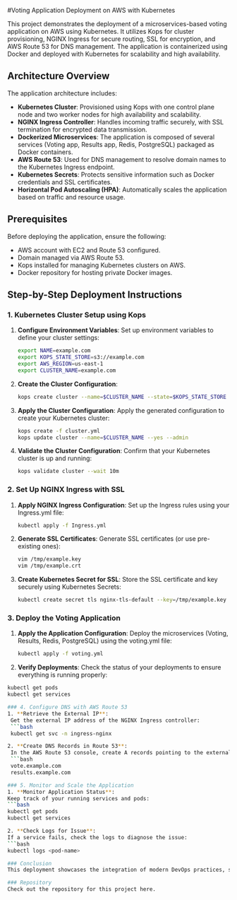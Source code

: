 #Voting Application Deployment on AWS with Kubernetes

This project demonstrates the deployment of a microservices-based voting application on AWS using Kubernetes. It utilizes Kops for cluster provisioning, NGINX Ingress for secure routing, SSL for encryption, and AWS Route 53 for DNS management. The application is containerized using Docker and deployed with Kubernetes for scalability and high availability.

## Architecture Overview

The application architecture includes:
- **Kubernetes Cluster**: Provisioned using Kops with one control plane node and two worker nodes for high availability and scalability.
- **NGINX Ingress Controller**: Handles incoming traffic securely, with SSL termination for encrypted data transmission.
- **Dockerized Microservices**: The application is composed of several services (Voting app, Results app, Redis, PostgreSQL) packaged as Docker containers.
- **AWS Route 53**: Used for DNS management to resolve domain names to the Kubernetes Ingress endpoint.
- **Kubernetes Secrets**: Protects sensitive information such as Docker credentials and SSL certificates.
- **Horizontal Pod Autoscaling (HPA)**: Automatically scales the application based on traffic and resource usage.

## Prerequisites

Before deploying the application, ensure the following:
- AWS account with EC2 and Route 53 configured.
- Domain managed via AWS Route 53.
- Kops installed for managing Kubernetes clusters on AWS.
- Docker repository for hosting private Docker images.

## Step-by-Step Deployment Instructions

### 1. Kubernetes Cluster Setup using Kops

1. **Configure Environment Variables**:
   Set up environment variables to define your cluster settings:

   ```bash
   export NAME=example.com
   export KOPS_STATE_STORE=s3://example.com
   export AWS_REGION=us-east-1
   export CLUSTER_NAME=example.com
2. **Create the Cluster Configuration**:
   ```bash
   kops create cluster --name=$CLUSTER_NAME --state=$KOPS_STATE_STORE --zones=us-east-1a,us-east-1b --node-count=2 --control-plane-count=1 --node-size=t3.medium --control-plane-size=t3.medium --dns-zone=$CLUSTER_NAME --dry-run --output yaml > cluster.yml
3. **Apply the Cluster Configuration**:
   Apply the generated configuration to create your Kubernetes cluster:
   ```bash
   kops create -f cluster.yml
   kops update cluster --name=$CLUSTER_NAME --yes --admin
4. **Validate the Cluster Configuration**:
   Confirm that your Kubernetes cluster is up and running:
   ```bash
   kops validate cluster --wait 10m

### 2. Set Up NGINX Ingress with SSL
1. **Apply NGINX Ingress Configuration**:
   Set up the Ingress rules using your Ingress.yml file:
   ```bash
   kubectl apply -f Ingress.yml

2. **Generate SSL Certificates**:
    Generate SSL certificates (or use pre-existing ones):
    ```bash
    vim /tmp/example.key
    vim /tmp/example.crt

3. **Create Kubernetes Secret for SSL**:
   Store the SSL certificate and key securely using Kubernetes Secrets:
   ```bash
   kubectl create secret tls nginx-tls-default --key=/tmp/example.key --cert=/tmp/example.crt

### 3. Deploy the Voting Application

1. **Apply the Application Configuration**:
   Deploy the microservices (Voting, Results, Redis, PostgreSQL) using the voting.yml file:
   ```bash
   kubectl apply -f voting.yml

2. **Verify Deployments**:
  Check the status of your deployments to ensure everything is running properly:
  ```bash
  kubectl get pods
  kubectl get services

### 4. Configure DNS with AWS Route 53
1. **Retrieve the External IP**:
   Get the external IP address of the NGINX Ingress controller:
   ```bash
   kubectl get svc -n ingress-nginx

2. **Create DNS Records in Route 53**:
   In the AWS Route 53 console, create A records pointing to the external IP of the Ingress controller for the following domains:
   ```bash
   vote.example.com
   results.example.com

### 5. Monitor and Scale the Application
1. **Monitor Application Status**:
Keep track of your running services and pods:
```bash
kubectl get pods
kubectl get services

2. **Check Logs for Issue**:
If a service fails, check the logs to diagnose the issue:
```bash
kubectl logs <pod-name>

### Conclusion
This deployment showcases the integration of modern DevOps practices, such as containerization, orchestration with Kubernetes, secure communication using SSL, and cloud-native services on AWS. The use of Kubernetes Secrets ensures secure handling of sensitive data, while Horizontal Pod Autoscaling ensures the application scales seamlessly with demand.

### Repository
Check out the repository for this project here.

